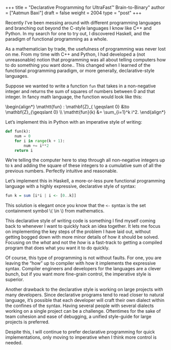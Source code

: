 +++
title = "Declarative Programming for UltraFast™ Brain-to-Binary"
author = ["Aatmun Baxi"]
draft = false
weight = 2004
type = "post"
+++

Recently I&rsquo;ve been messing around with different programming languages and branching out beyond the C-style languages I know like C++ and Python.
In my search for one to try out, I discovered Haskell, and the paradigm of functional programming as a whole.

As a mathematician by trade, the usefulness of programming was never lost on me.
From my time with C++ and Python, I had developed a (not unreasonable) notion that programming was all about telling computers how to do something you want done..
This changed when I learned of the functional programming paradigm, or more generally, declarative-style languages.

Suppose we wanted to write a function `fun` that takes in a non-negative integer and returns the sum of squares of numbers between 0 and that integer.
In fancy math language, the function would look like this:

\begin{align\*}
\mathtt{fun} : \mathbf{Z}\_{ \geqslant 0} &\to \mathbf{Z}\_{\geqslant 0} \\\\
                                \mathtt{fun}(k)       &= \sum\_{i=1}^k i^2.
\end{align\*}

Let&rsquo;s implement this in Python with an imperative style of writing:

```python
def fun(k):
    num = 0
    for i in range(k + 1):
        num += i**2
    return i
```

We&rsquo;re telling the computer here to step through all non-negative integers up to `k` and adding the square of these integers to a cumulative sum of all the previous numbers.
Perfectly intuitive and reasonable.

Let&rsquo;s implement this in Haskell, a more-or-less pure functional programming language with a highly expressive, declarative style of syntax:

```haskell
fun k = sum [i*i | i <- [0..k]]
```

This solution is elegant once you know that the `<-` syntax is the set containment symbol \\( \in \\) from mathematics.

This declarative style of writing code is something I find myself coming back to whenever I want to quickly hack an idea together.
It lets me focus on implementing the key steps of the problem I have laid out, without getting bogged down with more minor details of how it should be solved.
Focusing on the _what_ and not the _how_ is a fast-track to getting a compiled program that does what you want it to do quickly.

Of course, this type of programming is not without faults.
For one, you are leaving the &ldquo;how&rdquo; up to compiler with how it implements the expressive syntax.
Compiler engineers and developers for the languages are a clever bunch, but if you want more fine-grain control, the imperative style is superior.

Another drawback to the declarative style is working on large projects with many developers.
Since declarative programs tend to read closer to natural language, it&rsquo;s possible that each developer will craft their own dialect within the confines of the syntax.
Having several people with several dialects working on a single project can be a challenge.
Oftentimes for the sake of team cohesion and ease of debugging, a unified style-guide for large projects is preferred.

Despite this, I will continue to prefer declarative programming for quick implementations, only moving to imperative when I think more control is needed.

